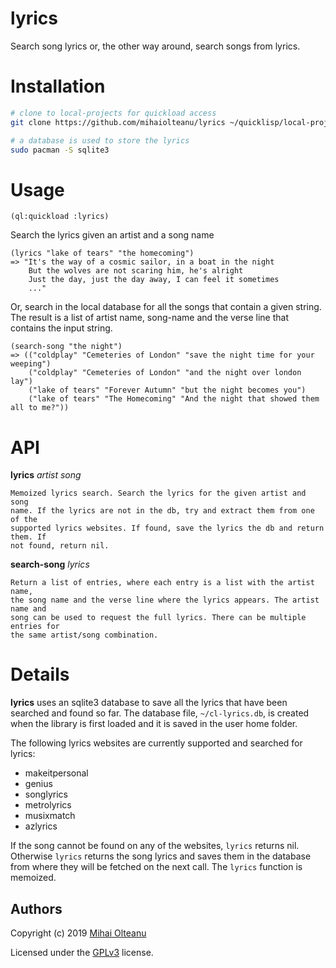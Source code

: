 # lyrics
Search song lyrics or, the other way around, search songs from lyrics.

# Installation

```bash
# clone to local-projects for quickload access
git clone https://github.com/mihaiolteanu/lyrics ~/quicklisp/local-projects/lyrics

# a database is used to store the lyrics
sudo pacman -S sqlite3 
```

# Usage

```common-lisp
(ql:quickload :lyrics)
```

Search the lyrics given an artist and a song name
```common-lisp
(lyrics "lake of tears" "the homecoming")
=> "It's the way of a cosmic sailor, in a boat in the night
    But the wolves are not scaring him, he's alright
    Just the day, just the day away, I can feel it sometimes
    ..."
```

Or, search in the local database for all the songs that contain a given string. The
result is a list of artist name, song-name and the verse line that contains the
input string.
```common-lisp
(search-song "the night")
=> (("coldplay" "Cemeteries of London" "save the night time for your weeping")
    ("coldplay" "Cemeteries of London" "and the night over london lay")
    ("lake of tears" "Forever Autumn" "but the night becomes you")
    ("lake of tears" "The Homecoming" "And the night that showed them all to me?"))
```

# API

**lyrics** _artist song_

    Memoized lyrics search. Search the lyrics for the given artist and song
    name. If the lyrics are not in the db, try and extract them from one of the
    supported lyrics websites. If found, save the lyrics the db and return them. If
    not found, return nil.
    
**search-song** _lyrics_

    Return a list of entries, where each entry is a list with the artist name,
    the song name and the verse line where the lyrics appears. The artist name and
    song can be used to request the full lyrics. There can be multiple entries for
    the same artist/song combination.

# Details
**lyrics** uses an sqlite3 database to save all the lyrics that have been searched
and found so far. The database file, `~/cl-lyrics.db`, is created when the
library is first loaded and it is saved in the user home folder.

The following lyrics websites are currently supported and searched for lyrics:
  * makeitpersonal
  * genius
  * songlyrics
  * metrolyrics
  * musixmatch
  * azlyrics

If the song cannot be found on any of the websites, `lyrics` returns nil. Otherwise
`lyrics` returns the song lyrics and saves them in the database from where they
will be fetched on the next call. The `lyrics` function is memoized.

## Authors
Copyright (c) 2019 [Mihai Olteanu](www.mihaiolteanu.me)

Licensed under the [GPLv3](https://www.gnu.org/licenses/gpl-3.0.en.html) license.
